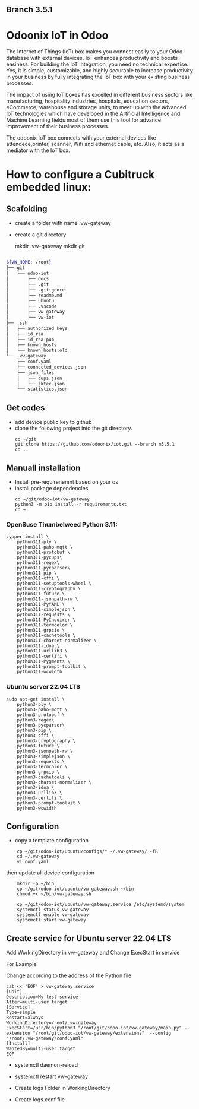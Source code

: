 ## Branch 3.5.1


# Odoonix IoT in Odoo 

The Internet of Things (IoT) box makes you connect easily to your Odoo database with external devices. IoT enhances productivity and boosts easiness. For building the IoT integration, you need no technical expertise. Yes, it is simple, customizable, and highly securable to increase productivity in your business by fully integrating the IoT box with your existing business processes.

The impact of using IoT boxes has excelled in different business sectors like manufacturing, hospitality industries, hospitals, education sectors, eCommerce, warehouse and storage units, to meet up with the advanced IoT technologies which have developed in the Artificial Intelligence and Machine Learning fields most of them use this tool for advance improvement of their business processes.

The odoonix IoT box connects with your external devices like attendece,printer, scanner, Wifi and ethernet cable, etc. Also, it acts as a mediator with the IoT box. 




# How to configure a Cubitruck embedded linux:


## Scafolding

- create a folder with name .vw-gateway
- create a git directory


	mkdir .vw-gateway
	mkdir git

``` bash

${VW_HOME: /root}
├── git
│   └── odoo-iot
│       ├── docs
│       ├── .git
│       ├── .gitignore
│       ├── readme.md
│       ├── ubuntu
│       ├── .vscode
│       ├── vw-gateway
│       └── vw-iot
├── .ssh
│   ├── authorized_keys
│   ├── id_rsa
│   ├── id_rsa.pub
│   ├── known_hosts
│   └── known_hosts.old
└── .vw-gateway
    ├── conf.yaml
    ├── connected_devices.json
    ├── json_files
    │   ├── cups.json
    │   └── zktec.json
    └── statistics.json
```


## Get codes

- add device public key to github
- clone the following project into the git directory.
	```
	cd ~/git
	git clone https://github.com/odoonix/iot.git --branch m3.5.1
	cd ..
	```

## Manuall installation 

- Install pre-requirenemnt based on your os
- install package dependencies
	```
	cd ~/git/odoo-iot/vw-gateway
	python3 -m pip install -r requirements.txt
	cd ~
	```

### OpenSuse Thumbelweed Python 3.11:

	zypper install \
	    python311-ply \
	    python311-paho-mqtt \
	    python311-protobuf \
	    python311-pycups\
	    python311-regex\
	    python311-pycparser\
	    python311-pip \
	    python311-cffi \
	    python311-setuptools-wheel \
	    python311-cryptography \
	    python311-future \
	    python311-jsonpath-rw \
	    python311-PyYAML \
	    python311-simplejson \
	    python311-requests \
	    python311-PyInquirer \
	    python311-termcolor \
	    python311-grpcio \
	    python311-cachetools \
	    python311-charset-normalizer \
	    python311-idna \
	    python311-urllib3 \
	    python311-certifi \
	    python311-Pygments \
	    python311-prompt-toolkit \
	    python311-wcwidth


### Ubuntu server 22.04 LTS

	sudo apt-get install \
	    python3-ply \
	    python3-paho-mqtt \
	    python3-protobuf \
	    python3-regex\
	    python3-pycparser\
	    python3-pip \
	    python3-cffi \
	    python3-cryptography \
	    python3-future \
	    python3-jsonpath-rw \
	    python3-simplejson \
	    python3-requests \
	    python3-termcolor \
	    python3-grpcio \
	    python3-cachetools \
	    python3-charset-normalizer \
	    python3-idna \
	    python3-urllib3 \
	    python3-certifi \
	    python3-prompt-toolkit \
	    python3-wcwidth


## Configuration


- copy a template configuration

```
	cp ~/git/odoo-iot/ubuntu/configs/* ~/.vw-gateway/ -fR
	cd ~/.vw-gateway
	vi conf.yaml
```
	
then update all device configuration
```
	mkdir -p ~/bin
	cp ~/git/odoo-iot/ubuntu/vw-gateway.sh ~/bin
	chmod +x ~/bin/vw-gateway.sh
	
	cp ~/git/odoo-iot/ubuntu/vw-gateway.service /etc/systemd/system
	systemctl status vw-gateway
	systemctl enable vw-gateway
	systemctl start vw-gateway
```

## Create service for Ubuntu server 22.04 LTS

Add WorkingDirectory in vw-gateway and Change ExecStart in service

For Example

Change according to the address of the Python file
```
cat << 'EOF' > vw-gateway.service
[Unit]
Description=My test service
After=multi-user.target
[Service]
Type=simple
Restart=always
WorkingDirectory=/root/.vw-gateway
ExecStart=/usr/bin/python3 "/root/git/odoo-iot/vw-gateway/main.py" --extension "/root/git/odoo-iot/vw-gateway/extensions"  --config "/root/.vw-gateway/conf.yaml"
[Install]
WantedBy=multi-user.target
EOF
```

- systemctl daemon-reload

- systemctl restart vw-gateway 

- Create logs Folder in WorkingDirectory

- Create logs.conf file

